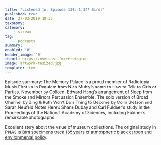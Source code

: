 ```yaml
---
title: "Listened to: Episode 139: 1,347 Birds"
published: true
date: 27-03-2019 10:35
taxonomy:
category:
	- stream
tag:
	- podcasts
summary:
enabled: '0'
header_image: '0'
theurl: https://overcast.fm/+FtC58QIOo
image: artwork-resized.jpg
template: item
---
```

 
Episode summary: The Memory Palace is a proud member of Radiotopia. Music First up is Requiem from Nico Muhly’s score to How to Talk to Girls at Parties. November by Colleen. Edward Hong’s arrangement of Sleep from the Smoke and Mirrors Percussion Ensemble. The solo version of Broad Channel by Bing & Ruth Won’t Be a Thing to Become by Colin Stetson and Sarah Neufeld Notes Here’s Shane Dubay and Carl Fuldner’s study in the Proceedings of the National Academy of Sciences, including Fuldner’s remarkable photographs.

Excellent story about the value of museum collections. The original study in PNAS is [Bird specimens track 135 years of atmospheric black carbon and environmental policy](https://www.pnas.org/content/114/43/11321).
